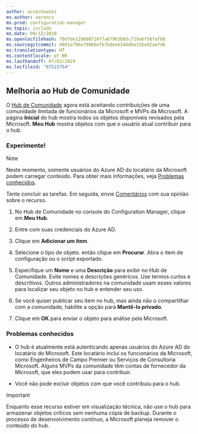```yaml
---
author: aczechowski
ms.author: aaroncz
ms.prod: configuration-manager
ms.topic: include
ms.date: 09/12/2018
ms.openlocfilehash: 70d7de128608716f7a67963b65c719a6f58faf88
ms.sourcegitcommit: 4981a796e7886befb7bdeeb346dba32be82aefd6
ms.translationtype: HT
ms.contentlocale: pt-BR
ms.lasthandoff: 07/02/2019
ms.locfileid: "67515754"
---
```

## <a name="bkmk_hub"></a> Melhoria ao Hub de Comunidade
<!--1358926-->

O [Hub de Comunidade](/sccm/core/get-started/capabilities-in-technical-preview-1807#bkmk_hub) agora está aceitando contribuições de uma comunidade limitada de funcionários da Microsoft e MVPs da Microsoft. A página **Inicial** do hub mostra todos os objetos disponíveis revisados pela Microsoft. **Meu Hub** mostra objetos com que o usuário atual contribuir para o hub. 


### <a name="try-it-out"></a>Experimente!

> [!Note]  
> Neste momento, somente usuários do Azure AD do locatário da Microsoft podem carregar conteúdo. Para obter mais informações, veja [Problemas conhecidos](#bkmk_hub-ki).  

Tente concluir as tarefas. Em seguida, envie [Comentários](/sccm/core/understand/find-help#product-feedback) com sua opinião sobre o recurso.

1. No Hub de Comunidade no console do Configuration Manager, clique em **Meu Hub**.  

2. Entre com suas credenciais do Azure AD.  

3. Clique em **Adicionar um item**.  

4. Selecione o tipo de objeto. então clique em **Procurar**. Abra o item de configuração ou o script exportado.  

5. Especifique um **Nome** e uma **Descrição** para exibir no Hub de Comunidade. Evite nomes e descrições genéricos. Use termos curtos e descritivos. Outros administradores na comunidade usam esses valores para localizar seu objeto no hub e entender seu uso.  

6. Se você quiser publicar seu item no hub, mas ainda não o compartilhar com a comunidade, habilite a opção para **Mantê-lo privado**.  

7. Clique em **OK** para enviar o objeto para análise pela Microsoft.  


### <a name="bkmk_hub-ki"></a> Problemas conhecidos

- O hub é atualmente está autenticando apenas usuários do Azure AD do locatário do Microsoft. Este locatário inclui os funcionários da Microsoft, como Engenheiros de Campo Premier ou Serviços de Consultoria Microsoft. Alguns MVPs da comunidade têm contas de fornecedor da Microsoft, que eles podem usar para contribuir.  

- Você não pode excluir objetos com que você contribuiu para o hub.  

> [!Important]  
> Enquanto esse recurso estiver em visualização técnica, não use o hub para armazenar objetos críticos sem nenhuma cópia de backup. Durante o processo de desenvolvimento contínuo, a Microsoft planeja remover o conteúdo do hub.


